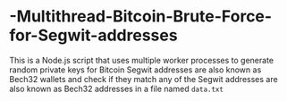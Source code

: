 # -Multithread-Bitcoin-Brute-Force-for-Segwit-addresses
This is a Node.js script that uses multiple worker processes to generate random private keys for Bitcoin Segwit addresses are also known as Bech32 wallets and check if they match any of the Segwit addresses are also known as Bech32 addresses in a file named `data.txt`
